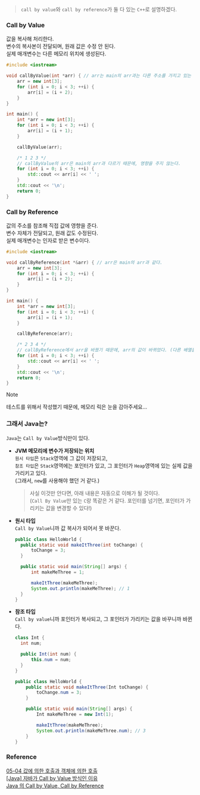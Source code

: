 > `call by value`와 `call by reference`가 둘 다 있는 `C++`로 설명하겠다.

### Call by Value
값을 복사해 처리한다.<br>
변수의 복사본이 전달되며, 원래 값은 수정 안 된다.<br>
실제 매개변수는 다른 메모리 위치에 생성된다.<br>
```cpp
#include <iostream>

void callByValue(int *arr) { // arr는 main의 arr과는 다른 주소를 가지고 있는 다른 변수이다.
    arr = new int[3];
    for (int i = 0; i < 3; ++i) {
        arr[i] = (i + 2);
    }
}

int main() {
    int *arr = new int[3];
    for (int i = 0; i < 3; ++i) {
        arr[i] = (i + 1);
    }

    callByValue(arr);

    /* 1 2 3 */
    // callByValue의 arr은 main의 arr과 다르기 때문에, 영향을 주지 않는다.
    for (int i = 0; i < 3; ++i) {
        std::cout << arr[i] << ' ';
    }
    std::cout << '\n';
    return 0;
}
```

### Call by Reference
값의 주소를 참조해 직접 값에 영향을 준다.<br>
변수 자체가 전달되고, 원래 값도 수정된다.<br>
실제 매개변수는 인자로 받은 변수이다.<br>
```cpp
#include <iostream>

void callByReference(int *&arr) { // arr은 main의 arr과 같다.
    arr = new int[3];
    for (int i = 0; i < 3; ++i) {
        arr[i] = (i + 2);
    }
}

int main() {
    int *arr = new int[3];
    for (int i = 0; i < 3; ++i) {
        arr[i] = (i + 1);
    }

    callByReference(arr);

    /* 2 3 4 */
    // callByReference에서 arr을 바꿨기 때문에, arr의 값이 바뀌었다. (다른 배열을 가리킨다.)
    for (int i = 0; i < 3; ++i) {
        std::cout << arr[i] << ' ';
    }
    std::cout << '\n';
    return 0;
}
```
> [!NOTE]
> 테스트를 위해서 작성했기 때문에, 메모리 릭은 눈을 감아주세요...

### 그래서 Java는?
`Java`는 `Call by Value`방식만이 있다.<br>
- **JVM 메모리에 변수가 저장되는 위치**<br>
  `원시 타입`은 `Stack`영역에 그 값이 저장되고,<br>
  `참조 타입`은 `Stack`영역에는 포인터가 있고, 그 포인터가 `Heap`영역에 있는 실제 값을 가리키고 있다.<br>
  (그래서, `new`를 사용해야 했던 거 같다.)<br>
  > 사실 이것만 안다면, 아래 내용은 자동으로 이해가 될 것이다.<br>
  > (`Call By Value`만 있는 `C`랑 똑같은 거 같다. 포인터를 넘기면, 포인터가 가리키는 값을 변경할 수 있다!)<br>
- **원시 타입**<br>
  `Call by Value`니까 값 복사가 되어서 못 바꾼다.<br>
  ```java
  public class HelloWorld {
    public static void makeItThree(int toChange) {
        toChange = 3;
    }

    public static void main(String[] args) {
        int makeMeThree = 1;

        makeItThree(makeMeThree);
        System.out.println(makeMeThree); // 1
    }
  }
  ```
- **참조 타입**<br>
  `Call by value`니까 포인터가 복사되고, 그 포인터가 가리키는 값을 바꾸니까 바뀐다.<br>
  ```java
  class Int {
    int num;

    public Int(int num) {
        this.num = num;
    }
  }
  
  public class HelloWorld {
      public static void makeItThree(Int toChange) {
          toChange.num = 3;
      }
  
      public static void main(String[] args) {
          Int makeMeThree = new Int(1);
  
          makeItThree(makeMeThree);
          System.out.println(makeMeThree.num); // 3
      }
  }
  ```



### Reference
[05-04 값에 의한 호출과 객체에 의한 호출](https://wikidocs.net/265)<br>
[[Java] 자바가 Call by Value 방식인 이유](https://dev-coco.tistory.com/189)<br>
[Java 의 Call by Value, Call by Reference](https://bcp0109.tistory.com/360)<br>
